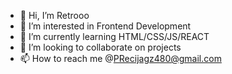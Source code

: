 - 👋 Hi, I’m Retrooo
- 👀 I’m interested in Frontend Development
- 🌱 I’m currently learning HTML/CSS/JS/REACT
- 💞️ I’m looking to collaborate on projects
- 📫 How to reach me @PRecijagz480@gmail.com

<!---
mrrpablo/mrrpablo is a ✨ special ✨ repository because its `README.md` (this file) appears on your GitHub profile.
You can click the Preview link to take a look at your changes.
--->
